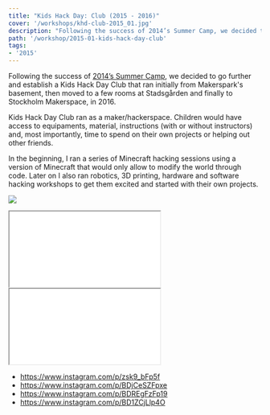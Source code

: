 ```yaml
---
title: "Kids Hack Day: Club (2015 - 2016)"
cover: '/workshops/khd-club-2015_01.jpg'
description: "Following the success of 2014’s Summer Camp, we decided to go further and establish a Kids Hack Day Club."
path: '/workshop/2015-01-kids-hack-day-club'
tags:
- '2015'
---
```


Following the success of [2014’s Summer Camp]("/workshop/2014-06-kids-hack-day-summer-camp), we decided to go further and establish a Kids Hack Day Club that ran initially from Makerspark's basement, then moved to a few rooms at Stadsgården and finally to Stockholm Makerspace, in 2016.

Kids Hack Day Club ran as a maker/hackerspace. Children would have access to equipaments, material, instructions (with or without instructors) and, most importantly, time to spend on their own projects or helping out other friends.

In the beginning, I ran a series of Minecraft hacking sessions using a version of Minecraft that would only allow to modify the world through code. Later on I also ran robotics, 3D printing, hardware and software hacking workshops to get them excited and started with their own projects.

![](./workshops/khd-club-2015_01.jpg)

<iframe src="//www.youtube.com/embed/oJ-ZoAo1dfs"></iframe>
<iframe src="//www.youtube.com/embed/8vaSNUhJ4vY"></iframe>


- https://www.instagram.com/p/zsk9_bFp5f
- https://www.instagram.com/p/BDjCeSZFpxe
- https://www.instagram.com/p/BDREgFzFp19
- https://www.instagram.com/p/BD1ZCjLlp4O
